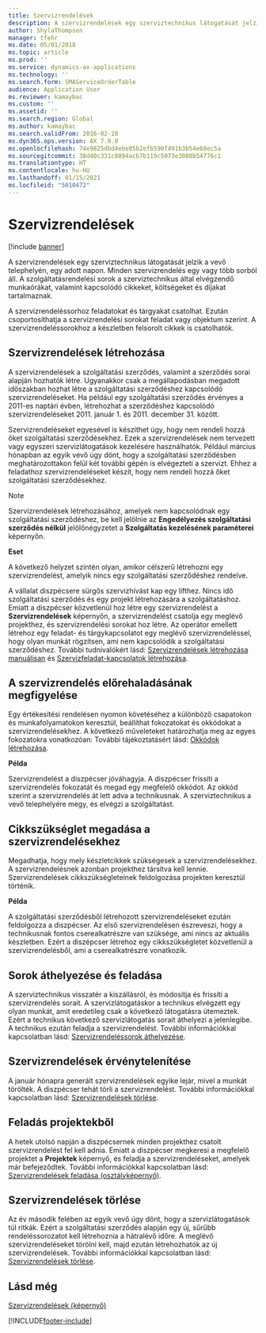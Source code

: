 ```yaml
---
title: Szervizrendelések
description: A szervizrendelések egy szerviztechnikus látogatását jelzik a vevő telephelyén, egy adott napon.
author: ShylaThompson
manager: tfehr
ms.date: 05/01/2018
ms.topic: article
ms.prod: ''
ms.service: dynamics-ax-applications
ms.technology: ''
ms.search.form: SMAServiceOrderTable
audience: Application User
ms.reviewer: kamaybac
ms.custom: ''
ms.assetid: ''
ms.search.region: Global
ms.author: kamaybac
ms.search.validFrom: 2016-02-28
ms.dyn365.ops.version: AX 7.0.0
ms.openlocfilehash: 74e9825dbd4ebe05b2efb590f491b3b54e68ec5a
ms.sourcegitcommit: 38d40c331c8894acb7b119c5073e3088b54776c1
ms.translationtype: HT
ms.contentlocale: hu-HU
ms.lasthandoff: 01/15/2021
ms.locfileid: "5010472"
---
```

# <a name="service-orders"></a>Szervizrendelések   

[!include [banner](../includes/banner.md)]


A szervizrendelések egy szerviztechnikus látogatását jelzik a vevő telephelyén, egy adott napon. Minden szervizrendelés egy vagy több sorból áll. A szolgáltatásrendelési sorok a szerviztechnikus által elvégzendő munkaórákat, valamint kapcsolódó cikkeket, költségeket és díjakat tartalmaznak.

A szervizrendeléssorhoz feladatokat és tárgyakat csatolhat. Ezután csoportosíthatja a szervizrendelési sorokat feladat vagy objektum szerint. A szervizrendeléssorokhoz a készletben felsorolt cikkek is csatolhatók.

## <a name="create-service-orders"></a>Szervizrendelések létrehozása

A szervizrendelések a szolgáltatási szerződés, valamint a szerződés sorai alapján hozhatók létre. Ugyanakkor csak a megállapodásban megadott időszakban hozhat létre a szolgáltatási szerződéshez kapcsolódó szervizrendeléseket. Ha például egy szolgáltatási szerződés érvényes a 2011-es naptári évben, létrehozhat a szerződéshez kapcsolódó szervizrendeléseket 2011. január 1. és 2011. december 31. között.

Szervizrendeléseket egyesével is készíthet úgy, hogy nem rendeli hozzá őket szolgáltatási szerződésekhez. Ezek a szervizrendelések nem tervezett vagy egyszeri szervizlátogatások kezelésére használhatók. Például március hónapban az egyik vevő úgy dönt, hogy a szolgáltatási szerződésben meghatározottakon felül két további gépén is elvégezteti a szervizt. Ehhez a feladathoz szervizrendeléseket készít, hogy nem rendeli hozzá őket szolgáltatási szerződésekhez.


> [!NOTE]
> <P>Szervizrendelések létrehozásához, amelyek nem kapcsolódnak egy szolgáltatási szerződéshez, be kell jelölnie az <STRONG>Engedélyezés szolgáltatási szerződés nélkül</STRONG> jelölőnégyzetet a <STRONG>Szolgáltatás kezelésének paraméterei</STRONG> képernyőn.</P>

**Eset**

A következő helyzet szintén olyan, amikor célszerű létrehozni egy szervizrendelést, amelyik nincs egy szolgáltatási szerződéshez rendelve.

A vállalat diszpécsere sürgős szervizhívást kap egy lifthez. Nincs idő szolgáltatási szerződés és egy projekt létrehozására a szolgáltatáshoz. Emiatt a diszpécser közvetlenül hoz létre egy szervizrendelést a **Szervizrendelések** képernyőn, a szervizrendelést csatolja egy meglévő projekthez, és szervizrendelési sorokat hoz létre. Az operátor emellett létrehoz egy feladat- és tárgykapcsolatot egy meglévő szervizrendeléssel, hogy olyan munkát rögzítsen, ami nem kapcsolódik a szolgáltatási szerződéshez. További tudnivalókért lásd: [Szervizrendelések létrehozása manuálisan](create-service-orders-manually.md) és [Szervizfeladat-kapcsolatok létrehozása](create-service-task-relations.md).

## <a name="monitor-the-progress-of-service-orders"></a>A szervizrendelés előrehaladásának megfigyelése

Egy értékesítési rendelésen nyomon követéséhez a különböző csapatokon és munkafolyamatokon keresztül, beállíthat fokozatokat és okkódokat a szervizrendelésekhez. A következő műveleteket határozhatja meg az egyes fokozatokra vonatkozóan: További tájékoztatásért lásd: [Okkódok létrehozása](create-reason-codes.md).

**Példa**

Szervizrendelést a diszpécser jóváhagyja. A diszpécser frissíti a szervizrendelés fokozatát és megad egy megfelelő okkódot. Az okkód szerint a szervizrendelés át lett adva a technikusnak. A szerviztechnikus a vevő telephelyére megy, és elvégzi a szolgáltatást.

## <a name="specify-item-requirements-for-service-orders"></a>Cikkszükséglet megadása a szervizrendelésekhez

Megadhatja, hogy mely készletcikkek szükségesek a szervizrendelésekhez. A szervizrendelésnek azonban projekthez társítva kell lennie. Szervizrendelések cikkszükségleteinek feldolgozása projekten keresztül történik. 

**Példa**

A szolgáltatási szerződésből létrehozott szervizrendeléseket ezután feldolgozza a diszpécser. Az első szervizrendelésen észreveszi, hogy a technikusnak fontos cserealkatrészre van szüksége, ami nincs az aktuális készletben. Ezért a diszépcser létrehoz egy cikkszükségletet közvetlenül a szervizrendelésből, ami a cserealkatrészre vonatkozik.

## <a name="move-and-post-lines"></a>Sorok áthelyezése és feladása

A szerviztechnikus visszatér a kiszállásról, és módosítja és frissíti a szervizrendelés sorait. A szervizlátogatáskor a technikus elvégzett egy olyan munkát, amit eredetileg csak a következő látogatásra ütemeztek. Ezért a technikus következő szervizlátogatás sorait áthelyezi a jelenlegibe. A technikus ezután feladja a szervizrendelést. További információkkal kapcsolatban lásd: [Szervizrendeléssorok áthelyezése](move-service-order-lines.md).

## <a name="cancel-service-orders"></a>Szervizrendelések érvénytelenítése

A január hónapra generált szervizrendelések egyike lejár, mivel a munkát törölték. A diszpécser tehát törli a szervizrendelést. További információkkal kapcsolatban lásd: [Szervizrendelések törlése](cancel-service-orders.md).

## <a name="post-from-projects"></a>Feladás projektekből

A hetek utolsó napján a diszpécsernek minden projekthez csatolt szervizrendelést fel kell adnia. Emiatt a diszpécser megkeresi a megfelelő projektet a **Projektek** képernyő, és feladja a szervizrendeléseket, amelyek már befejeződtek. További információkkal kapcsolatban lásd: [Szervizrendelések feladása (osztályképernyő)](https://technet.microsoft.com/library/aa574685\(v=ax.60\)).

## <a name="delete-service-orders"></a>Szervizrendelések törlése

Az év második felében az egyik vevő úgy dönt, hogy a szervizlátogatások túl ritkák. Ezért a szolgáltatási szerződés alapján egy új, sűrűbb rendeléssorozatot kell létrehoznia a hátralévő időre. A meglévő szervizrendeléseket törölni kell, majd ezután létrehozhatók az új szervizrendelések. További információkkal kapcsolatban lásd: [Szervizrendelések törlése](delete-service-orders.md).

## <a name="see-also"></a>Lásd még

[Szervizrendelések (képernyő)](https://technet.microsoft.com/library/aa554361\(v=ax.60\))

  




[!INCLUDE[footer-include](../../includes/footer-banner.md)]